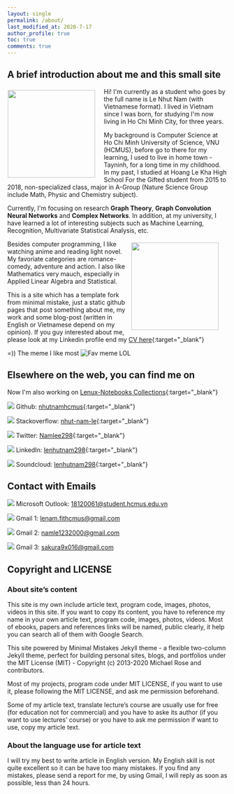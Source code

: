 ```yaml
---
layout: single
permalink: /about/
last_modified_at: 2020-7-17
author_profile: true
toc: true
comments: true
---
```


## A brief introduction about me and this small site

<p><img style="float: left;margin:5px 20px 5px 1px" src="{{site.baseurl}}/assets/img/avt/avt_2.jpg" width="200px"></p>

Hi! I'm currently as a student who goes by the full name is Le Nhut Nam (with Vietnamese format). I lived in Vietnam since I was born, for studying I'm now living in Ho Chi Minh City, for three years.

My background is Computer Science at Ho Chi Minh University of Science, VNU (HCMUS), before go to there for my learning, I used to live in home town - Tayninh, for a long time in my childhood. In my past, I studied at Hoang Le Kha High School For the Gifted student from 2015 to 2018, non-specialized class, major in A-Group (Nature Science Group include Math, Physic and Chemistry subject).

Currently, I'm focusing on research **Graph Theory**, **Graph Convolution Neural Networks** and **Complex Networks**. In addition, at my university, I have learned a lot of interesting subjects such as Machine Learning, Recognition, Multivariate Statistical Analysis, etc. 

<p><img style="float: right;margin:5px 20px 5px 1px" src="https://wallpapercave.com/wp/wp8540750.jpg" width="200px"></p>

Besides computer programming, I like watching anime and reading light novel. My favoriate categories are romance-comedy, adventure and action. I also like Mathematics very mauch, especially in Applied Linear Algebra and Statistical.

This is a site which has a template fork from minimal mistake, just a static github pages that post something about me, my work and some blog-post (written in English or Vietnamese depend on my opinion). If you guy interested about me, please look at my Linkedin profile end my [CV here](https://docs.google.com/viewer?url=https://raw.githubusercontent.com/nhutnamhcmus/resume/main/resume.pdf){:target="_blank"}


=)) The meme I like most
![Fav meme LOL](https://j.gifs.com/v15Bnk.gif)

## Elsewhere on the web, you can find me on

Now I'm also working on [Lenux-Notebooks Collections](https://nhutnamhcmus.github.io/lenux-notebooks/){:target="_blank"}

<img src="https://img.icons8.com/color/30/000000/github--v1.png"/> Github: [nhutnamhcmus](https://github.com/nhutnamhcmus){:target="_blank"}

<img src="https://img.icons8.com/color/30/000000/stackoverflow.png"/> Stackoverflow: [nhut-nam-le](https://stackoverflow.com/users/14214183/nhut-nam-le){:target="_blank"}

<img src="https://img.icons8.com/fluent/30/000000/twitter.png"/> Twitter: [Namlee298](https://twitter.com/Namlee298){:target="_blank"}

<img src="https://img.icons8.com/fluent/30/000000/linkedin.png"/> LinkedIn: [lenhutnam298](https://www.linkedin.com/in/lenhutnam298/){:target="_blank"}

<img src="https://img.icons8.com/color/30/000000/soundcloud.png"/> Soundcloud: [lenhutnam298](https://soundcloud.com/lenhutnam298){:target="_blank"}

## Contact with Emails

<img src="https://img.icons8.com/color/30/000000/microsoft-outlook-2019--v2.png"/> Microsoft Outlook: 18120061@student.hcmus.edu.vn

<img src="https://img.icons8.com/color/30/000000/gmail-new.png"/> Gmail 1: lenam.fithcmus@gmail.com

<img src="https://img.icons8.com/color/30/000000/gmail-new.png"/> Gmail 2: namle1232000@gmail.com

<img src="https://img.icons8.com/color/30/000000/gmail-new.png"/> Gmail 3: sakura9x016@gmail.com

## Copyright and LICENSE

### About site’s content

This site is my own include article text, program code, images, photos, videos in this site. If you want to copy its content, you have to reference my name in your own article text, program code, images, photos, videos. Most of ebooks, papers and references links will be named, public clearly, it help you can search all of them with Google Search.

This site powered by Minimal Mistakes Jekyll theme - a flexible two-column Jekyll theme, perfect for building personal sites, blogs, and portfolios under the MIT License (MIT) - Copyright (c) 2013-2020 Michael Rose and contributors.

Most of my projects, program code under MIT LICENSE, if you want to use it, please following the MIT LICENSE, and ask me permission beforehand.

Some of my article text, translate lecture’s course are usually use for free (for education not for commercial) and you have to aske its author (if you want to use lectures’ course) or you have to ask me permission if want to use, copy my article text.

### About the language use for article text

I will try my best to write article in English version. My English skill is not quite excellent so it can be have too many mistakes. If you find any mistakes, please send a report for me, by using Gmail, I will reply as soon as possible, less than 24 hours.
